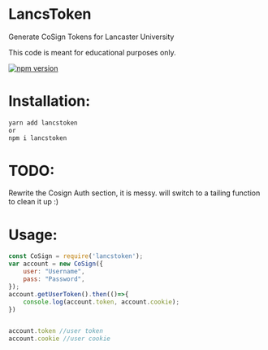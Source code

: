 # LancsToken
Generate CoSign Tokens for Lancaster University

This code is meant for educational purposes only.

[![npm version](https://badge.fury.io/js/lancstoken.svg)](https://badge.fury.io/js/lancstoken)

# Installation:
```sh
yarn add lancstoken
or
npm i lancstoken
```

# TODO:
Rewrite the Cosign Auth section, it is messy. will switch to a tailing function to clean it up :)

# Usage:
```js
const CoSign = require('lancstoken');
var account = new CoSign({
    user: "Username",
    pass: "Password",
});
account.getUserToken().then(()=>{
    console.log(account.token, account.cookie);
})


account.token //user token
account.cookie //user cookie
```
